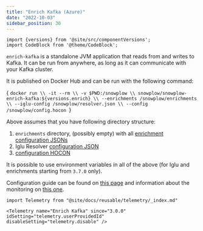 ```yaml
---
title: "Enrich Kafka (Azure)"
date: "2022-10-03"
sidebar_position: 30
---
```


```mdx-code-block
import {versions} from '@site/src/componentVersions';
import CodeBlock from '@theme/CodeBlock';
```

`enrich-kafka` is a standalone JVM application that reads from and writes to Kafka.
It can be run from anywhere, as long as it can communicate with your Kafka cluster.

It is published on Docker Hub and can be run with the following command:

<CodeBlock language="bash">{
`docker run \\
  -it --rm \\
  -v $PWD:/snowplow \\
  snowplow/snowplow-enrich-kafka:${versions.enrich} \\
  --enrichments /snowplow/enrichments \\
  --iglu-config /snowplow/resolver.json \\
  --config /snowplow/config.hocon
`}</CodeBlock>


Above assumes that you have following directory structure:

1. `enrichments` directory, (possibly empty) with all [enrichment configuration JSONs](/docs/enriching-your-data/available-enrichments/index.md)
2. Iglu Resolver [configuration JSON](/docs/pipeline-components-and-applications/iglu/iglu-resolver/index.md)
3. [configuration HOCON](/docs/pipeline-components-and-applications/enrichment-components/configuration-reference/index.md)

It is possible to use environment variables in all of the above (for Iglu and enrichments starting from `3.7.0` only).

Configuration guide can be found on [this page](/docs/pipeline-components-and-applications/enrichment-components/configuration-reference/index.md) and information about the monitoring on [this one](/docs/pipeline-components-and-applications/enrichment-components/monitoring/index.md).

```mdx-code-block
import Telemetry from "@site/docs/reusable/telemetry/_index.md"

<Telemetry name="Enrich Kafka" since="3.0.0" idSetting="telemetry.userProvidedId" disableSetting="telemetry.disable" />
```
